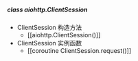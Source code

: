 ##### class aiohttp.ClientSession
- ClientSession 构造方法
	- [[aiohttp.ClientSession()]]
- ClientSession 实例函数
	- [[coroutine ClientSession.request()]]

